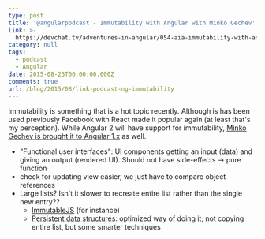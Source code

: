 ```yaml
---
type: post
title: '@angularpodcast - Immutability with Angular with Minko Gechev'
link: >-
  https://devchat.tv/adventures-in-angular/054-aia-immutability-with-angular-with-minko-gechev
category: null
tags:
  - podcast
  - Angular
date: 2015-08-23T00:00:00.000Z
comments: true
url: /blog/2015/08/link-podcast-ng-immutability
---
```


Immutability is something that is a hot topic recently. Although is has been used previously Facebook with React made it popular again
(at least that's my perception). While Angular 2 will have support for immutability, [Minko Gechev is brought it to 
Angular 1.x](http://blog.mgechev.com/2015/03/02/immutability-in-angularjs-immutablejs/)
as well.

- "Functional user interfaces": UI components getting an input (data) and giving an output (rendered UI). Should not have side-effects -> pure function
- check for updating view easier, we just have to compare object references
- Large lists? Isn't it slower to recreate entire list rather than the single new entry??
  - [ImmutableJS](https://facebook.github.io/immutable-js/) (for instance)
  - [Persistent data structures](http://ocw.mit.edu/courses/electrical-engineering-and-computer-science/6-854j-advanced-algorithms-fall-2005/lecture-notes/persistent.pdf): optimized way of doing it; not copying entire list, but some smarter techniques

